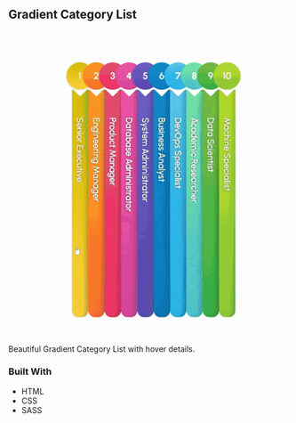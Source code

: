 <!-- ABOUT PROJECT -->
## Gradient Category List

![Product Screen Shot][product-screenshot]
Beautiful Gradient Category List with hover details.

### Built With

* HTML
* CSS
* SASS

<!-- Demo Screenshot -->
[product-screenshot]: demo.gif
